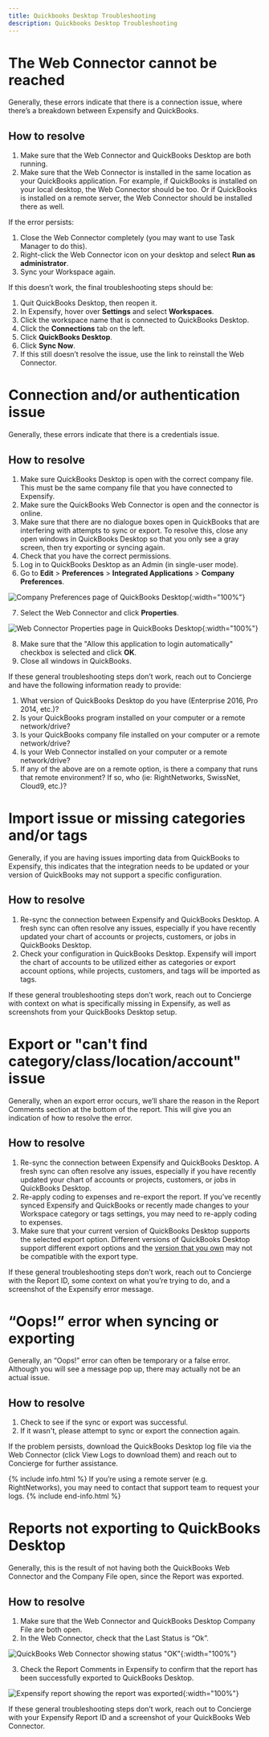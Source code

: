 ```yaml
---
title: Quickbooks Desktop Troubleshooting
description: Quickbooks Desktop Troubleshooting
---
```


# The Web Connector cannot be reached

Generally, these errors indicate that there is a connection issue, where there’s a breakdown between Expensify and QuickBooks.

## How to resolve

1. Make sure that the Web Connector and QuickBooks Desktop are both running.
2. Make sure that the Web Connector is installed in the same location as your QuickBooks application. For example, if QuickBooks is installed on your local desktop, the Web Connector should be too. Or if QuickBooks is installed on a remote server, the Web Connector should be installed there as well.

If the error persists:
 
1. Close the Web Connector completely (you may want to use Task Manager to do this). 
2. Right-click the Web Connector icon on your desktop and select **Run as administrator**. 
3. Sync your Workspace again.  

If this doesn’t work, the final troubleshooting steps should be:

1. Quit QuickBooks Desktop, then reopen it. 
2. In Expensify, hover over **Settings** and select **Workspaces**. 
3. Click the workspace name that is connected to QuickBooks Desktop.
4. Click the **Connections** tab on the left. 
5. Click **QuickBooks Desktop**.
6. Click **Sync Now**.
7. If this still doesn’t resolve the issue, use the link to reinstall the Web Connector. 

# Connection and/or authentication issue

Generally, these errors indicate that there is a credentials issue.

## How to resolve

1. Make sure QuickBooks Desktop is open with the correct company file. This must be the same company file that you have connected to Expensify.
2. Make sure the QuickBooks Web Connector is open and the connector is online.
3. Make sure that there are no dialogue boxes open in QuickBooks that are interfering with attempts to sync or export. To resolve this, close any open windows in QuickBooks Desktop so that you only see a gray screen, then try exporting or syncing again.
4. Check that you have the correct permissions. 
5. Log in to QuickBooks Desktop as an Admin (in single-user mode). 
6. Go to **Edit** > **Preferences** > **Integrated Applications** > **Company Preferences**.

![Company Preferences page of QuickBooks Desktop](https://help.expensify.com/assets/images/quickbooks-desktop-company-preferences.png){:width="100%"}

7. Select the Web Connector and click **Properties**.

![Web Connector Properties page in QuickBooks Desktop](https://help.expensify.com/assets/images/quickbooks-desktop-access-rights.png){:width="100%"}

8. Make sure that the "Allow this application to login automatically" checkbox is selected and click **OK**.
9. Close all windows in QuickBooks.

If these general troubleshooting steps don’t work, reach out to Concierge and have the following information ready to provide:

1. What version of QuickBooks Desktop do you have (Enterprise 2016, Pro 2014, etc.)?
2. Is your QuickBooks program installed on your computer or a remote network/drive?
3. Is your QuickBooks company file installed on your computer or a remote network/drive?
4. Is your Web Connector installed on your computer or a remote network/drive?
5. If any of the above are on a remote option, is there a company that runs that remote environment? If so, who (ie: RightNetworks, SwissNet, Cloud9, etc.)?

# Import issue or missing categories and/or tags

Generally, if you are having issues importing data from QuickBooks to Expensify, this indicates that the integration needs to be updated or your version of QuickBooks may not support a specific configuration.

## How to resolve

1. Re-sync the connection between Expensify and QuickBooks Desktop. A fresh sync can often resolve any issues, especially if you have recently updated your chart of accounts or projects, customers, or jobs in QuickBooks Desktop.
2. Check your configuration in QuickBooks Desktop. Expensify will import the chart of accounts to be utilized either as categories or export account options, while projects, customers, and tags will be imported as tags.

If these general troubleshooting steps don’t work, reach out to Concierge with context on what is specifically missing in Expensify, as well as screenshots from your QuickBooks Desktop setup.

# Export or "can't find category/class/location/account" issue

Generally, when an export error occurs, we’ll share the reason in the Report Comments section at the bottom of the report. This will give you an indication of how to resolve the error.

## How to resolve

1. Re-sync the connection between Expensify and QuickBooks Desktop. A fresh sync can often resolve any issues, especially if you have recently updated your chart of accounts or projects, customers, or jobs in QuickBooks Desktop.
2. Re-apply coding to expenses and re-export the report. If you’ve recently synced Expensify and QuickBooks or recently made changes to your Workspace category or tags settings, you may need to re-apply coding to expenses. 
3. Make sure that your current version of QuickBooks Desktop supports the selected export option. Different versions of QuickBooks Desktop support different export options and the [version that you own](https://quickbooks.intuit.com/desktop/) may not be compatible with the export type. 

If these general troubleshooting steps don’t work, reach out to Concierge with the Report ID, some context on what you’re trying to do, and a screenshot of the Expensify error message.

# “Oops!” error when syncing or exporting

Generally, an “Oops!” error can often be temporary or a false error. Although you will see a message pop up, there may actually not be an actual issue. 

## How to resolve

1. Check to see if the sync or export was successful.
2. If it wasn't, please attempt to sync or export the connection again.

If the problem persists, download the QuickBooks Desktop log file via the Web Connector (click View Logs to download them) and reach out to Concierge for further assistance.

{% include info.html %}
If you’re using a remote server (e.g. RightNetworks), you may need to contact that support team to request your logs.
{% include end-info.html %}

# Reports not exporting to QuickBooks Desktop

Generally, this is the result of not having both the QuickBooks Web Connector and the Company File open, since the Report was exported.

## How to resolve

1. Make sure that the Web Connector and QuickBooks Desktop Company File are both open.
2. In the Web Connector, check that the Last Status is “Ok”.

![QuickBooks Web Connector showing status "OK"](https://help.expensify.com/assets/images/quickbooks-desktop-web-connector.png){:width="100%"}

3. Check the Report Comments in Expensify to confirm that the report has been successfully exported to QuickBooks Desktop.

![Expensify report showing the report was exported](https://help.expensify.com/assets/images/quickbooks-desktop-exported-report-comments.png){:width="100%"}

If these general troubleshooting steps don’t work, reach out to Concierge with your Expensify Report ID and a screenshot of your QuickBooks Web Connector.
